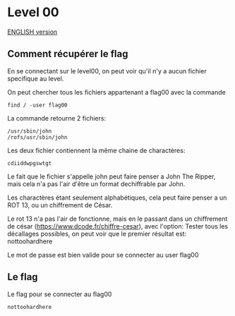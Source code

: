 # Level 00

[ENGLISH version](README_EN.md)

## Comment récupérer le flag

En se connectant sur le level00, on peut voir qu'il n'y a aucun fichier specifique au level.

On peut chercher tous les fichiers appartenant a flag00 avec la commande

```
find / -user flag00
```

La commande retourne 2 fichiers:

```
/usr/sbin/john
/rofs/usr/sbin/john
```

Les deux fichier contiennent la même chaine de charactères:

```
cdiiddwpgswtgt
```

Le fait que le fichier s'appelle john peut faire penser a John The Ripper, mais cela n'a pas l'air d'être un format dechiffrable par John.

Les charactères étant seulement alphabétiques, cela peut faire penser a un ROT 13, ou un chiffrement de César.

Le rot 13 n'a pas l'air de fonctionne, mais en le passant dans un chiffrement de césar (https://www.dcode.fr/chiffre-cesar), avec l'option: Tester tous les décallages possibles, on peut voir que le premier résultat est: nottoohardhere

Le mot de passe est bien valide pour se connecter au user flag00

## Le flag

Le flag pour se connecter au flag00
```
nottoohardhere
```
